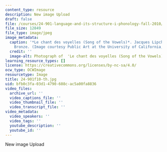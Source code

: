 ```yaml
---
content_type: resource
description: New image Upload
draft: false
file: /courses/24-901-language-and-its-structure-i-phonology-fall-2010/bfb0c3fa03d14790608cac5a00fa8836_24-901f10-th.jpg
file_size: 12849
file_type: image/jpeg
image_metadata:
  caption: '*Le chant des voyelles (Song of the Vowels)*. Jacques Lipchitz, 1931-32.
    Bronze. (Image courtesy Public Art at the University of California, Los Angeles.)'
  credit: ''
  image-alt: Photograph of  'Le chant des voyelles (Song of the Vowels)', bronze sculpture.
learning_resource_types: []
license: https://creativecommons.org/licenses/by-nc-sa/4.0/
ocw_type: OCWImage
resourcetype: Image
title: 24-901f10-th.jpg
uid: bfb0c3fa-03d1-4790-608c-ac5a00fa8836
video_files:
  archive_url: ''
  video_captions_file: ''
  video_thumbnail_file: ''
  video_transcript_file: ''
video_metadata:
  video_speakers: ''
  video_tags: ''
  youtube_description: ''
  youtube_id: ''
---
```

New image Upload